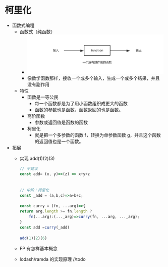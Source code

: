 # 柯里化

- 函数式编程
    - 函数式（纯函数）
        - ![img](./assets/2023-04-07-13-33-22.png)
        - 像数学函数那样，接收一个或多个输入，生成一个或多个结果，并且没有副作用
    - 特性
        - 函数是一等公民
            - 每一个函数都是为了用小函数组织成更大的函数
            - 函数的参数也是函数，函数返回的也是函数。
        - 高阶函数
            - 参数或返回值是函数的函数
        - 柯里化
            - 就是把一个多参数的函数 f，转换为单参数函数 g，并且这个函数的返回值也是一个函数。
- 拓展
    - 实现 add(1)(2)(3)

        ```js
        // 不建议
        const add= (x, y)=>(z) => x+y+z


        // 中阶：柯里化
        const _add = (a,b,c)=>a+b+c;

        const curry = (fn, ...arg)=>{
        return arg.length >= fn.length ? 
            fn(...arg):(..._arg)=>curry(fn, ...arg, ..._arg);
        }
        const add =curry(_add)

        add(1)(2)(6)
        ```

    - FP 有怎样基本概念
    - lodash/ramda 的实现原理 //todo
